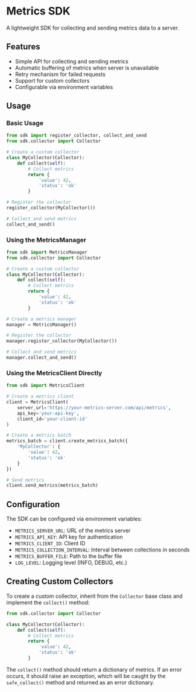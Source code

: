 # Metrics SDK

A lightweight SDK for collecting and sending metrics data to a server.

## Features

- Simple API for collecting and sending metrics
- Automatic buffering of metrics when server is unavailable
- Retry mechanism for failed requests
- Support for custom collectors
- Configurable via environment variables

## Usage

### Basic Usage

```python
from sdk import register_collector, collect_and_send
from sdk.collector import Collector

# Create a custom collector
class MyCollector(Collector):
    def collect(self):
        # Collect metrics
        return {
            'value': 42,
            'status': 'ok'
        }

# Register the collector
register_collector(MyCollector())

# Collect and send metrics
collect_and_send()
```

### Using the MetricsManager

```python
from sdk import MetricsManager
from sdk.collector import Collector

# Create a custom collector
class MyCollector(Collector):
    def collect(self):
        # Collect metrics
        return {
            'value': 42,
            'status': 'ok'
        }

# Create a metrics manager
manager = MetricsManager()

# Register the collector
manager.register_collector(MyCollector())

# Collect and send metrics
manager.collect_and_send()
```

### Using the MetricsClient Directly

```python
from sdk import MetricsClient

# Create a metrics client
client = MetricsClient(
    server_url='https://your-metrics-server.com/api/metrics',
    api_key='your-api-key',
    client_id='your-client-id'
)

# Create a metrics batch
metrics_batch = client.create_metrics_batch({
    'MyCollector': {
        'value': 42,
        'status': 'ok'
    }
})

# Send metrics
client.send_metrics(metrics_batch)
```

## Configuration

The SDK can be configured via environment variables:

- `METRICS_SERVER_URL`: URL of the metrics server
- `METRICS_API_KEY`: API key for authentication
- `METRICS_CLIENT_ID`: Client ID
- `METRICS_COLLECTION_INTERVAL`: Interval between collections in seconds
- `METRICS_BUFFER_FILE`: Path to the buffer file
- `LOG_LEVEL`: Logging level (INFO, DEBUG, etc.)

## Creating Custom Collectors

To create a custom collector, inherit from the `Collector` base class and implement the `collect()` method:

```python
from sdk.collector import Collector

class MyCollector(Collector):
    def collect(self):
        # Collect metrics
        return {
            'value': 42,
            'status': 'ok'
        }
```

The `collect()` method should return a dictionary of metrics. If an error occurs, it should raise an exception, which will be caught by the `safe_collect()` method and returned as an error dictionary.
